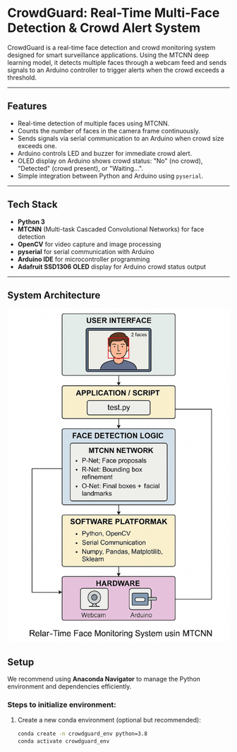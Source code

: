 # CrowdGuard: Real-Time Multi-Face Detection & Crowd Alert System

CrowdGuard is a real-time face detection and crowd monitoring system designed for smart surveillance applications. Using the MTCNN deep learning model, it detects multiple faces through a webcam feed and sends signals to an Arduino controller to trigger alerts when the crowd exceeds a threshold.

---

## Features

- Real-time detection of multiple faces using MTCNN.
- Counts the number of faces in the camera frame continuously.
- Sends signals via serial communication to an Arduino when crowd size exceeds one.
- Arduino controls LED and buzzer for immediate crowd alert.
- OLED display on Arduino shows crowd status: "No" (no crowd), "Detected" (crowd present), or "Waiting...".
- Simple integration between Python and Arduino using `pyserial`.

---

## Tech Stack

- **Python 3**  
- **MTCNN** (Multi-task Cascaded Convolutional Networks) for face detection  
- **OpenCV** for video capture and image processing  
- **pyserial** for serial communication with Arduino  
- **Arduino IDE** for microcontroller programming  
- **Adafruit SSD1306 OLED** display for Arduino crowd status output  

---


## System Architecture

![CrowdGuard reference Architecture](Crowd%20Guard%20reference%20architecture.png)


## Setup

We recommend using **Anaconda Navigator** to manage the Python environment and dependencies efficiently.

### Steps to initialize environment:

1. Create a new conda environment (optional but recommended):

   ```bash
   conda create -n crowdguard_env python=3.8
   conda activate crowdguard_env
